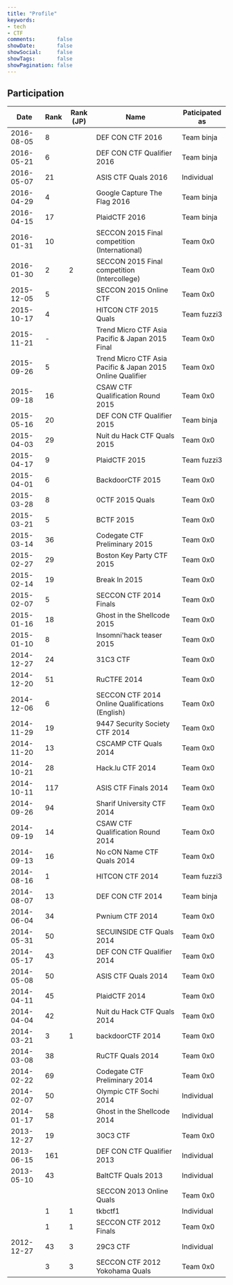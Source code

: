 ```yaml
---
title: "Profile"
keywords:
- tech
- CTF
comments:       false
showDate:       false
showSocial:     false
showTags:       false
showPagination: false
---
```


## Participation
| Date       | Rank | Rank (JP) | Name                                                      | Paticipated as   |
| ---------- | ---- | --------- | --------------------------------------------------------- | ---------------- |
| 2016-08-05 |    8 |           | DEF CON CTF 2016                                          | Team binja       |
| 2016-05-21 |    6 |           | DEF CON CTF Qualifier 2016                                | Team binja       |
| 2016-05-07 |   21 |           | ASIS CTF Quals 2016                                       | Individual       |
| 2016-04-29 |    4 |           | Google Capture The Flag 2016                              | Team binja       |
| 2016-04-15 |   17 |           | PlaidCTF 2016                                             | Team binja       |
| 2016-01-31 |   10 |           | SECCON 2015 Final competition (International)             | Team 0x0         |
| 2016-01-30 |    2 |         2 | SECCON 2015 Final competition (Intercollege)              | Team 0x0         |
| 2015-12-05 |    5 |           | SECCON 2015 Online CTF                                    | Team 0x0         |
| 2015-10-17 |    4 |           | HITCON CTF 2015 Quals                                     | Team fuzzi3      |
| 2015-11-21 |    - |           | Trend Micro CTF Asia Pacific & Japan 2015 Final           | Team 0x0         |
| 2015-09-26 |    5 |           | Trend Micro CTF Asia Pacific & Japan 2015 Online Qualifier| Team 0x0         |
| 2015-09-18 |   16 |           | CSAW CTF Qualification Round 2015                         | Team 0x0         |
| 2015-05-16 |   20 |           | DEF CON CTF Qualifier 2015                                | Team binja       |
| 2015-04-03 |   29 |           | Nuit du Hack CTF Quals 2015                               | Team 0x0         |
| 2015-04-17 |    9 |           | PlaidCTF 2015                                             | Team fuzzi3      |
| 2015-04-01 |    6 |           | BackdoorCTF 2015                                          | Team 0x0         |
| 2015-03-28 |    8 |           | 0CTF 2015 Quals                                           | Team 0x0         |
| 2015-03-21 |    5 |           | BCTF 2015                                                 | Team 0x0         |
| 2015-03-14 |   36 |           | Codegate CTF Preliminary 2015                             | Team 0x0         |
| 2015-02-27 |   29 |           | Boston Key Party CTF 2015                                 | Team 0x0         |
| 2015-02-14 |   19 |           | Break In 2015                                             | Team 0x0         |
| 2015-02-07 |    5 |           | SECCON CTF 2014 Finals                                    | Team 0x0         |
| 2015-01-16 |   18 |           | Ghost in the Shellcode 2015                               | Team 0x0         |
| 2015-01-10 |    8 |           | Insomni'hack teaser 2015                                  | Team 0x0         |
| 2014-12-27 |   24 |           | 31C3 CTF                                                  | Team 0x0         |
| 2014-12-20 |   51 |           | RuCTFE 2014                                               | Team 0x0         |
| 2014-12-06 |    6 |           | SECCON CTF 2014 Online Qualifications (English)           | Team 0x0         |
| 2014-11-29 |   19 |           | 9447 Security Society CTF 2014                            | Team 0x0         |
| 2014-11-20 |   13 |           | CSCAMP CTF Quals 2014                                     | Team 0x0         |
| 2014-10-21 |   28 |           | Hack.lu CTF 2014                                          | Team 0x0         |
| 2014-10-11 |  117 |           | ASIS CTF Finals 2014                                      | Team 0x0         |
| 2014-09-26 |   94 |           | Sharif University CTF 2014                                | Team 0x0         |
| 2014-09-19 |   14 |           | CSAW CTF Qualification Round 2014                         | Team 0x0         |
| 2014-09-13 |   16 |           | No cON Name CTF Quals 2014                                | Team 0x0         |
| 2014-08-16 |    1 |           | HITCON CTF 2014                                           | Team fuzzi3      |
| 2014-08-07 |   13 |           | DEF CON CTF 2014                                          | Team binja       |
| 2014-06-04 |   34 |           | Pwnium CTF 2014                                           | Team 0x0         |
| 2014-05-31 |   50 |           | SECUINSIDE CTF Quals 2014                                 | Team 0x0         |
| 2014-05-17 |   43 |           | DEF CON CTF Qualifier 2014                                | Team 0x0         |
| 2014-05-08 |   50 |           | ASIS CTF Quals 2014                                       | Team 0x0         |
| 2014-04-11 |   45 |           | PlaidCTF 2014                                             | Team 0x0         |
| 2014-04-04 |   42 |           | Nuit du Hack CTF Quals 2014                               | Team 0x0         |
| 2014-03-21 |    3 |         1 | backdoorCTF 2014                                          | Team 0x0         |
| 2014-03-08 |   38 |           | RuCTF Quals 2014                                          | Team 0x0         |
| 2014-02-22 |   69 |           | Codegate CTF Preliminary 2014                             | Team 0x0         |
| 2014-02-07 |   50 |           | Olympic CTF Sochi 2014                                    | Individual       |
| 2014-01-17 |   58 |           | Ghost in the Shellcode 2014                               | Individual       |
| 2013-12-27 |   19 |           | 30C3 CTF                                                  | Team 0x0         |
| 2013-06-15 |  161 |           | DEF CON CTF Qualifier 2013                                | Individual       |
| 2013-05-10 |   43 |           | BaltCTF Quals 2013                                        | Individual       |
|            |      |           | SECCON 2013 Online Quals                                  | Team 0x0         |
|            |    1 |         1 | tkbctf1                                                   | Individual       |
|            |    1 |         1 | SECCON CTF 2012 Finals                                    | Team 0x0         |
| 2012-12-27 |   43 |         3 | 29C3 CTF                                                  | Individual       |
|            |    3 |         3 | SECCON CTF 2012 Yokohama Quals                            | Team 0x0         |

